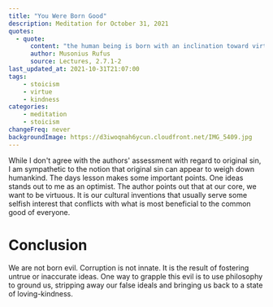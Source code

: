```yaml
---
title: "You Were Born Good"
description: Meditation for October 31, 2021
quotes: 
  - quote:
      content: "the human being is born with an inclination toward virtue."
      author: Musonius Rufus
      source: Lectures, 2.7.1-2
last_updated_at: 2021-10-31T21:07:00
tags:
    - stoicism
    - virtue
    - kindness
categories:
    - meditation
    - stoicism
changeFreq: never
backgroundImage: https://d3iwoqnah6ycun.cloudfront.net/IMG_5409.jpg
---
```


While I don't agree with the authors' assessment with regard to original sin, I am sympathetic to the notion that 
original sin can appear to weigh down humankind. The days lesson makes some important points. One ideas stands out to me 
as an optimist. The author points out that at our core, we want to be virtuous. It is our cultural inventions that 
usually serve some selfish interest that conflicts with what is most beneficial to the common good of everyone.

# Conclusion

We are not born evil. Corruption is not innate. It is the result of fostering untrue or inaccurate ideas. One way to 
grapple this evil is to use philosophy to ground us, stripping away our false ideals and bringing us back to a state of 
loving-kindness.

